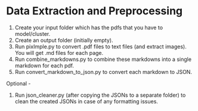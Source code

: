 # Data Extraction and Preprocessing

1. Create your input folder which has the pdfs that you have to model/cluster.
2. Create an output folder (initially empty).
3. Run pixImple.py to convert .pdf files to text files (and extract images). You will get .md files for each page.
4. Run combine_markdowns.py to combine these markdowns into a single markdown for each pdf.
5. Run convert_markdown_to_json.py to convert each markdown to JSON.

Optional -

1. Run json_cleaner.py (after copying the JSONs to a separate folder) to clean the created JSONs in case of any formatting issues.

